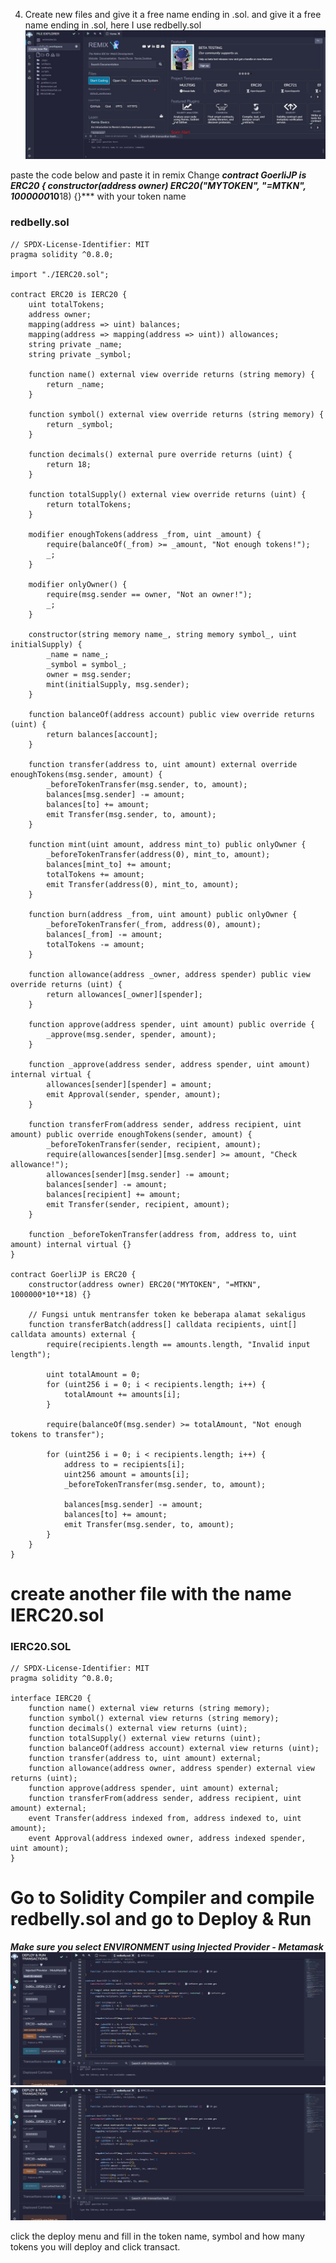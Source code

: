 4.  Create new files and give it a free name ending in .sol. and give it a free name ending in .sol, here I use redbelly.sol
![image](https://raw.githubusercontent.com/sychonix/chain/main/remix/photos/photo1704046257.jpeg)

paste the code below and paste it in remix
Change ***contract GoerliJP is ERC20 {
    constructor(address owner) ERC20("MYTOKEN", "=MTKN", 1000000*10**18) {}*** with your token name
### redbelly.sol
```
// SPDX-License-Identifier: MIT
pragma solidity ^0.8.0;

import "./IERC20.sol";

contract ERC20 is IERC20 {
    uint totalTokens;
    address owner;
    mapping(address => uint) balances;
    mapping(address => mapping(address => uint)) allowances;
    string private _name;
    string private _symbol;

    function name() external view override returns (string memory) {
        return _name;
    }

    function symbol() external view override returns (string memory) {
        return _symbol;
    }

    function decimals() external pure override returns (uint) {
        return 18;
    }

    function totalSupply() external view override returns (uint) {
        return totalTokens;
    }

    modifier enoughTokens(address _from, uint _amount) {
        require(balanceOf(_from) >= _amount, "Not enough tokens!");
        _;
    }

    modifier onlyOwner() {
        require(msg.sender == owner, "Not an owner!");
        _;
    }

    constructor(string memory name_, string memory symbol_, uint initialSupply) {
        _name = name_;
        _symbol = symbol_;
        owner = msg.sender;
        mint(initialSupply, msg.sender);
    }

    function balanceOf(address account) public view override returns (uint) {
        return balances[account];
    }

    function transfer(address to, uint amount) external override enoughTokens(msg.sender, amount) {
        _beforeTokenTransfer(msg.sender, to, amount);
        balances[msg.sender] -= amount;
        balances[to] += amount;
        emit Transfer(msg.sender, to, amount);
    }

    function mint(uint amount, address mint_to) public onlyOwner {
        _beforeTokenTransfer(address(0), mint_to, amount);
        balances[mint_to] += amount;
        totalTokens += amount;
        emit Transfer(address(0), mint_to, amount);
    }

    function burn(address _from, uint amount) public onlyOwner {
        _beforeTokenTransfer(_from, address(0), amount);
        balances[_from] -= amount;
        totalTokens -= amount;
    }

    function allowance(address _owner, address spender) public view override returns (uint) {
        return allowances[_owner][spender];
    }

    function approve(address spender, uint amount) public override {
        _approve(msg.sender, spender, amount);
    }

    function _approve(address sender, address spender, uint amount) internal virtual {
        allowances[sender][spender] = amount;
        emit Approval(sender, spender, amount);
    }

    function transferFrom(address sender, address recipient, uint amount) public override enoughTokens(sender, amount) {
        _beforeTokenTransfer(sender, recipient, amount);
        require(allowances[sender][msg.sender] >= amount, "Check allowance!");
        allowances[sender][msg.sender] -= amount;
        balances[sender] -= amount;
        balances[recipient] += amount;
        emit Transfer(sender, recipient, amount);
    }

    function _beforeTokenTransfer(address from, address to, uint amount) internal virtual {}
}

contract GoerliJP is ERC20 {
    constructor(address owner) ERC20("MYTOKEN", "=MTKN", 1000000*10**18) {}

    // Fungsi untuk mentransfer token ke beberapa alamat sekaligus
    function transferBatch(address[] calldata recipients, uint[] calldata amounts) external {
        require(recipients.length == amounts.length, "Invalid input length");

        uint totalAmount = 0;
        for (uint256 i = 0; i < recipients.length; i++) {
            totalAmount += amounts[i];
        }

        require(balanceOf(msg.sender) >= totalAmount, "Not enough tokens to transfer");

        for (uint256 i = 0; i < recipients.length; i++) {
            address to = recipients[i];
            uint256 amount = amounts[i];
            _beforeTokenTransfer(msg.sender, to, amount);

            balances[msg.sender] -= amount;
            balances[to] += amount;
            emit Transfer(msg.sender, to, amount);
        }
    }
}
```
# create another file with the name IERC20.sol

### IERC20.SOL
```
// SPDX-License-Identifier: MIT
pragma solidity ^0.8.0;

interface IERC20 {
    function name() external view returns (string memory);
    function symbol() external view returns (string memory);
    function decimals() external view returns (uint);
    function totalSupply() external view returns (uint);
    function balanceOf(address account) external view returns (uint);
    function transfer(address to, uint amount) external;
    function allowance(address owner, address spender) external view returns (uint);
    function approve(address spender, uint amount) external;
    function transferFrom(address sender, address recipient, uint amount) external;
    event Transfer(address indexed from, address indexed to, uint amount);
    event Approval(address indexed owner, address indexed spender, uint amount);
}
```

# Go to Solidity Compiler and compile redbelly.sol and go to Deploy & Run 
***Make sure you select ENVIRONMENT using Injected Provider - Metamask***
![image](https://raw.githubusercontent.com/sychonix/chain/main/remix/photos/photo1704046980.jpeg)
![image](https://raw.githubusercontent.com/sychonix/chain/main/remix/photos/photo1704046980.jpeg)

click the deploy menu and fill in the token name, symbol and how many tokens you will deploy and click transact.
